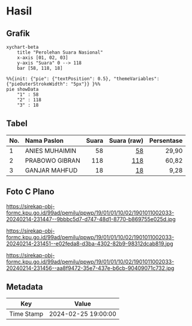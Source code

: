 # Hasil

## Grafik

```mermaid
xychart-beta
    title "Perolehan Suara Nasional"
    x-axis [01, 02, 03]
    y-axis "Suara" 0 --> 118
    bar [58, 118, 18]
```

```mermaid
%%{init: {"pie": {"textPosition": 0.5}, "themeVariables": {"pieOuterStrokeWidth": "5px"}} }%%
pie showData
    "1" : 58
    "2" : 118
    "3" : 18
```

## Tabel

| No. | Nama Paslon    | Suara | Suara (raw) | Persentase |
|:--- |:-------------- | -----:| -----------:| ----------:|
| 1   | ANIES MUHAIMIN | 58    | [58][p-1]   | 29,90      |
| 2   | PRABOWO GIBRAN | 118   | [118][p-2]  | 60,82      |
| 3   | GANJAR MAHFUD  | 18    | [18][p-3]   | 9,28       |


[p-1]: https://github.com/gigit-pemilu/pemilu-2024/blob/main/pilpres/hitung-suara/sub/19-kepulauan-bangka-belitung/sub/01-bangka/sub/01-sungailiat/sub/1002-sri-menanti/sub/033-tps/sub/paslon-1.txt
[p-2]: https://github.com/gigit-pemilu/pemilu-2024/blob/main/pilpres/hitung-suara/sub/19-kepulauan-bangka-belitung/sub/01-bangka/sub/01-sungailiat/sub/1002-sri-menanti/sub/033-tps/sub/paslon-2.txt
[p-3]: https://github.com/gigit-pemilu/pemilu-2024/blob/main/pilpres/hitung-suara/sub/19-kepulauan-bangka-belitung/sub/01-bangka/sub/01-sungailiat/sub/1002-sri-menanti/sub/033-tps/sub/paslon-3.txt

## Foto C Plano

https://sirekap-obj-formc.kpu.go.id/99ad/pemilu/ppwp/19/01/01/10/02/1901011002033-20240214-231447--9bbbc5d7-d747-48d1-8770-b869755e025d.jpg

https://sirekap-obj-formc.kpu.go.id/99ad/pemilu/ppwp/19/01/01/10/02/1901011002033-20240214-231451--e02feda8-d3ba-4302-82b9-98312dcab819.jpg

https://sirekap-obj-formc.kpu.go.id/99ad/pemilu/ppwp/19/01/01/10/02/1901011002033-20240214-231456--aa8f9472-35e7-437e-b6cb-90409071c732.jpg


## Metadata

| Key        | Value               |
| ---------- | ------------------- |
| Time Stamp | 2024-02-25 19:00:00 |



